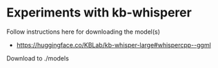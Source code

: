 # Experiments with kb-whisperer

Follow instructions here for downloading the model(s)
* https://huggingface.co/KBLab/kb-whisper-large#whispercpp--ggml

Download to ./models